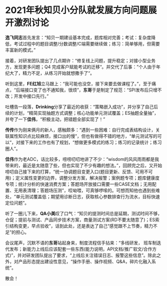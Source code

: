 # 2021年秋知贝小分队就发展方向问题展开激烈讨论

**逸飞同志**首先发言：“知贝一期建设基本完成，题库相对完善；考试：复杂度降低，考试过程中的题目调整/分数调整/C端需要继续做；练习：简单够用，但需要丰富新的模式。”

接着，对研发团队提出了几点期许：“修复线上问题，提升稳定；对接小型业务方，发现更多问题；Q4 完成客户赋能考试的迁移“。并交代了后事：”个人由于年纪大了，精力不足，从练习开始就想撒手了“。

听到这里，**FE红旭**立马跟上：“我可能也没空，接下来要去做课程了。”，至于痛点，“后端接口变了也不通知我，很烦”，**东哥**于是制定了规范：“SPI发布后只增不改；开发中接口先行。”

吐槽告一段落，**Drinking**分享了最近的收获：“策略嵌入成功”，并分享了自己后续的计划，“精简实现抽题方式调整；核心功能单元测试覆盖；ES抽题全量抽”，并夸了一下**佳伟**，“积极主动，把错题全部实现了！”

**传传**作为刚来俩月的新人，感触颇多：“遇到一些困难：自行完成表结构设计，关联属性知识点比较麻烦，接口出的慢”，但也有做得不错的地方，“单元测试写的可以“，对接下来的工作也有了规划，“想做更多模式的练习；练习的记录统计；练习圈人”。

**佳伟**作为老ADC，话比较多，唠唠叨叨地讲了不少：“wisdom的风风雨雨都是我带来的，最近是太随意了些，但也实现了不少有趣的想法。”，回顾完之后，又开始唠叨自己接下来的打算，“统一协调题目变更入口(题目更新、反馈、可用不可用)；定义属性变更的边界，调整分发方案，解决报警；案例题专项；题库健康度专项；统计分析的快速消费方案；答题场开放接口需要一些CASE文档；无用配置、无用表清理；答题场压测”，哎呦喂，可真够啰嗦的。可想而知他也遇到些难处，“单元测试覆盖低；期望用诊断日志，获取核心参数排查行为流水，目标快速定位问题”。

听了一圈儿下来，**QA小美**叹了口气：“知贝的提测时间总是延期，测试时间不够，仓促；提前与测试、产品同步技术方案，商量测试方案(RD不要太随意了)；ES索引结构变更，早点验收”，话到此处，还是表达了自己“感觉跟不上节奏，精力不足”的担心。

会议尾声，沉默不语的**东哥**站起身来，制度流程信手拈来：“多线研发， 班车制迭代发布；新能力上线后应该配套一些东西(能力说明，API文档/推广软文/合作方式)”，并对研发团队提出了要求，“上线后关注错误日志、报警这些信息”。除此之外，对产品形态提出建设性意见，“操作手册、操作视频、Q&A，碎片化融入系统”。

散会！

